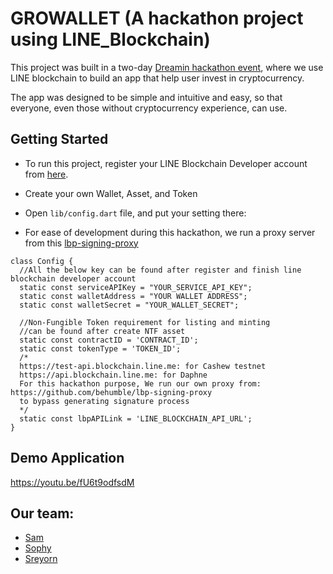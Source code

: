 # GROWALLET (A hackathon project using LINE_Blockchain)
This project was built in a two-day [Dreamin hackathon event](https://dreamin.career/academy/hackathon), where we use LINE blockchain to build an app that help user invest in cryptocurrency.

The app was designed to be simple and intuitive and easy, so that everyone, even those without cryptocurrency experience, can use.

## Getting Started
- To run this project, register your LINE Blockchain Developer account from [here](https://blockchain.line.biz/).
- Create your own Wallet, Asset, and Token
- Open `lib/config.dart` file, and put your setting there:

- For ease of development during this hackathon, we run a proxy server from this [lbp-signing-proxy](https://github.com/behumble/lbp-signing-proxy)
```
class Config {
  //All the below key can be found after register and finish line blockchain developer account
  static const serviceAPIKey = "YOUR_SERVICE_API_KEY";
  static const walletAddress = "YOUR WALLET ADDRESS";
  static const walletSecret = "YOUR_WALLET_SECRET";

  //Non-Fungible Token requirement for listing and minting
  //can be found after create NTF asset
  static const contractID = 'CONTRACT_ID';
  static const tokenType = 'TOKEN_ID';
  /* 
  https://test-api.blockchain.line.me: for Cashew testnet
  https://api.blockchain.line.me: for Daphne
  For this hackathon purpose, We run our own proxy from: https://github.com/behumble/lbp-signing-proxy
  to bypass generating signature process 
  */
  static const lbpAPILink = 'LINE_BLOCKCHAIN_API_URL';
}
```

## Demo Application
https://youtu.be/fU6t9odfsdM

## Our team:
- [Sam](https://github.com/samyrsd)
- [Sophy](https://github.com/pipidx)
- [Sreyorn](https://github.com/Sreyorn)
